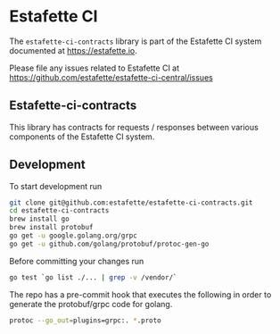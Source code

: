 # Estafette CI

The `estafette-ci-contracts` library is part of the Estafette CI system documented at https://estafette.io.

Please file any issues related to Estafette CI at https://github.com/estafette/estafette-ci-central/issues

## Estafette-ci-contracts

This library has contracts for requests / responses between various components of the Estafette CI system.

## Development

To start development run

```bash
git clone git@github.com:estafette/estafette-ci-contracts.git
cd estafette-ci-contracts
brew install go
brew install protobuf
go get -u google.golang.org/grpc
go get -u github.com/golang/protobuf/protoc-gen-go
```

Before committing your changes run

```bash
go test `go list ./... | grep -v /vendor/`
```

The repo has a pre-commit hook that executes the following in order to generate the protobuf/grpc code for golang.

```bash
protoc --go_out=plugins=grpc:. *.proto
```